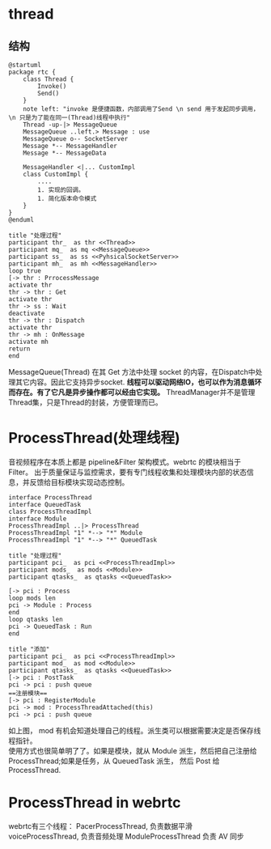 # thread  

## 结构
```plantuml
@startuml
package rtc { 
    class Thread {
        Invoke() 
        Send() 
    }
    note left: "invoke 是便捷函数，内部调用了Send \n send 用于发起同步调用，\n 只是为了能在同一(Thread)线程中执行"
    Thread -up-|> MessageQueue
    MessageQueue ..left.> Message : use
    MessageQueue o-- SocketServer
    Message *-- MessageHandler
    Message *-- MessageData

    MessageHandler <|... CustomImpl
    class CustomImpl {
        ....
        1. 实现的回调。
        1. 简化版本命令模式
    }
}
@enduml
```
```plantuml
title "处理过程"
participant thr_  as thr <<Thread>>
participant mq_  as mq <<MessageQueue>>
participant ss_  as ss <<PyhsicalSocketServer>>
participant mh_  as mh <<MessageHandler>>
loop true
[-> thr : PrrocessMessage
activate thr
thr -> thr : Get
activate thr
thr -> ss : Wait
deactivate 
thr -> thr : Dispatch
activate thr
thr -> mh : OnMessage
activate mh
return 
end
```
MessageQueue(Thread) 在其 Get 方法中处理 socket 的内容，在Dispatch中处理其它内容。因此它支持异步socket.
**线程可以驱动网络IO，也可以作为消息循环而存在。有了它凡是异步操作都可以经由它实现。**
ThreadManager并不是管理Thread集，只是Thread的封装，方便管理而已。
# ProcessThread(处理线程)
音视频程序在本质上都是 pipeline&Filter 架构模式。webrtc 的模块相当于Filter。 出于质量保证与监控需求，要有专门线程收集和处理模块内部的状态信息，并反馈给目标模块实现动态控制。
```plantuml
interface ProcessThread
interface QueuedTask
class ProcessThreadImpl
interface Module
ProcessThreadImpl ..|> ProcessThread
ProcessThreadImpl "1" *--> "*" Module
ProcessThreadImpl "1" *--> "*" QueuedTask
```
```plantuml
title "处理过程"
participant pci_  as pci <<ProcessThreadImpl>>
participant mods_  as mods <<Module>>
participant qtasks_  as qtasks <<QueuedTask>>

[-> pci : Process
loop mods len
pci -> Module : Process
end
loop qtasks len
pci -> QueuedTask : Run
end
```
```plantuml
title "添加"
participant pci_  as pci <<ProcessThreadImpl>>
participant mod_  as mod <<Module>>
participant qtasks_  as qtasks <<QueuedTask>>
[-> pci : PostTask
pci -> pci : push queue
==注册模块==
[-> pci : RegisterModule
pci -> mod : ProcessThreadAttached(this)
pci -> pci : push queue
```
如上图， mod 有机会知道处理自己的线程。派生类可以根据需要决定是否保存线程指针。  
使用方式也很简单明了了。如果是模块，就从 Module 派生，然后把自己注册给 ProcessThread;如果是任务，从 QueuedTask 派生， 然后 Post 给 ProcessThread.  

# ProcessThread in webrtc
webrtc有三个线程： 
PacerProcessThread,  负责数据平滑   
voiceProcessThread,  负责音频处理
ModuleProcessThread 负责 AV 同步
